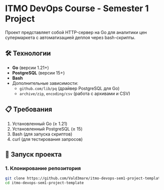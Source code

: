 # ITMO DevOps Course - Semester 1 Project

Проект представляет собой HTTP-сервер на Go для аналитики цен супермаркета с автоматизацией деплоя через bash-скрипты.

## 🛠 Технологии
- **Go** (версии 1.21+)
- **PostgreSQL** (версии 15+)
- **Bash**
- Дополнительные зависимости:
    - `github.com/lib/pq` (драйвер PostgreSQL для Go)
    - `archive/zip`, `encoding/csv` (работа с архивами и CSV)

## 📋 Требования
1. Установленный Go (≥ 1.21)
2. Установленный PostgreSQL (≥ 15)
3. Bash (для запуска скриптов)
4. curl (для тестирования запросов)

## 🚀 Запуск проекта

### 1. Клонирование репозитория
```bash
git clone https://github.com/Vald3mare/itmo-devops-sem1-project-template.git
cd itmo-devops-sem1-project-template